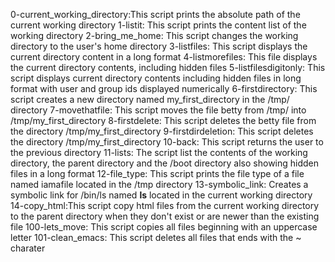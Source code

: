 0-current_working_directory:This script prints the absolute path of the current working directory
1-listit: This script prints the content list of the working directory
2-bring_me_home: This script changes the working directory to the user's home directory
3-listfiles: This script displays the current directory content in a long format
4-listmorefiles: This file displays the current directory contents, including hidden files
5-listfilesdigitonly: This script displays current directory contents including hidden files in long format with user and group ids displayed numerically
6-firstdirectory: This script creates a new directory named my_first_directory in the /tmp/ directory
7-movethatfile: This script moves the file betty from /tmp/ into /tmp/my_first_directory
8-firstdelete: This script deletes the betty file from the directory /tmp/my_first_directory
9-firstdirdeletion: This script deletes the directory /tmp/my_first_directory
10-back: This script returns the user to the previous directory
11-lists: The script list the contents of the working directory, the parent directory and the /boot directory also showing hidden files in a long format
12-file_type: This script prints the file type of a file named iamafile located in the /tmp directory
13-symbolic_link: Creates a symbolic link for /bin/ls named __ls__ located in the current working directory
14-copy_html:This script copy html files from the current working directory to the parent directory when they don't exist or are newer than the existing file
100-lets_move: This script copies all files beginning with an uppercase letter
101-clean_emacs: This script deletes all files that ends with the ~ charater
